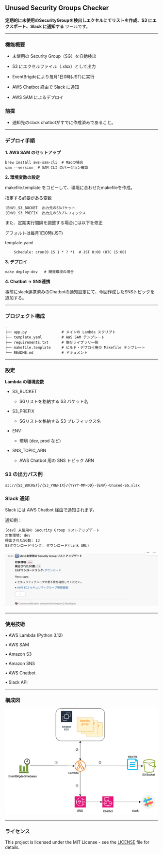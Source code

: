 
## Unused Security Groups Checker

**定期的に未使用のSecurityGroupを検出しエクセルにてリストを作成、S3 にエクスポート、Slack に通知する** ツールです。

 ---

### 機能概要

-  未使用の Security Group（SG）を自動検出

-  S3 にエクセルファイル（.xlsx）として出力

-  EventBrigdeにより毎月1日0時(JST)に実行

-  AWS Chatbot 経由で Slack に通知

-  AWS SAM によるデプロイ

### 前提

- 通知先のslack chatbotがすでに作成済みであること。

---

### デプロイ手順
  

**1. AWS SAM のセットアップ**

```
brew install aws-sam-cli  # Macの場合
sam --version  # SAM CLI のバージョン確認
```

**2. 環境変数の設定**

  
makefile.template をコピーして、環境に合わせたmakefileを作成。

指定する必要がある変数

```
(ENV)_S3_BUCKET  出力先のS3バケット
(ENV)_S3_PREFIX  出力先のS3プレフィックス
```

また、定期実行間隔を調整する場合には以下を修正

デフォルトは毎月1日0時(JST)

template.yaml

```
    Schedule: cron(0 15 1 * ? *)  # JST 0:00 (UTC 15:00)
```



**3. デプロイ**

```
make deploy-dev   # 開発環境の場合
```

**4. Chatbot -> SNS連携**

事前にslack連携済みのChatbotの通知設定にて、今回作成したSNSトピックを追加する。

---
### プロジェクト構成

```
.
├── app.py                # メインの Lambda スクリプト
├── template.yaml         # AWS SAM テンプレート
├── requirements.txt      # 依存ライブラリ一覧
├── makefile.template     # ビルド・デプロイ用の Makefile テンプレート
└── README.md             # ドキュメント
```

---
### 設定


**Lambda の環境変数**

 -  S3_BUCKET
	   -  SGリストを格納する S3 バケット名

 -  S3_PREFIX
	   -  SGリストを格納する S3 プレフィックス名
	 
  - ENV
	  - 環境 (dev, prod など)

- SNS_TOPIC_ARN
	- AWS Chatbot 用の SNS トピック ARN

### S3 の出力パス例

```
s3://{S3_BUCKET}/{S3_PREFIX}/{YYYY-MM-DD}-{ENV}-Unused-SG.xlsx
```

### Slack 通知

Slack には AWS Chatbot 経由で通知されます。

通知例：

```
[dev] 未使用の Security Group リストアップデート
対象環境: dev
検出されたSG数: 13
S3ダウンロードリンク: ダウンロード(link URL）
```

![Slack 通知例](img/slack.png)


---
### 使用技術

•  AWS Lambda (Python 3.12)

•  AWS SAM

•  Amazon S3

•  Amazon SNS

•  AWS Chatbot

•  Slack API

---
### 構成図

![構成図](img/notification-unused-sg.png)

---
### ライセンス

This project is licensed under the MIT License - see the [LICENSE](LICENSE) file for details.
